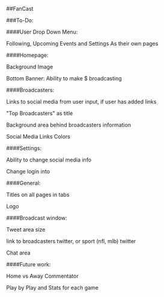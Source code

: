 ##FanCast

###To-Do:

####User Drop Down Menu:

Following, Upcoming Events and Settings As their own pages

####Homepage:

Background Image

Bottom Banner: Ability to make $ broadcasting

####Broadcasters:

Links to social media from user input, if user has added links

"Top Broadcasters" as title

Background area behind broadcasters information

Social Media Links Colors

####Settings:

Ability to change social media info

Change login into

####General:

Titles on all pages in tabs

Logo

####Broadcast window:

Tweet area size

link to broadcasters twitter, or sport (nfl, mlb) twitter

Chat area

####Future work:

Home vs Away Commentator

Play by Play and Stats for each game
